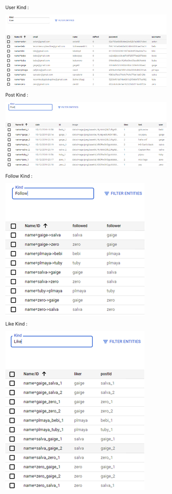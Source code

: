User Kind : 

![User Kind](screenshots/UserKind.PNG)

Post Kind : 

![Post Kind](screenshots/PostKind.PNG)

Follow Kind : 

![Follow Kind](screenshots/FollowKind.PNG)

Like Kind : 

![Like Kind](screenshots/LikeKind.PNG)

